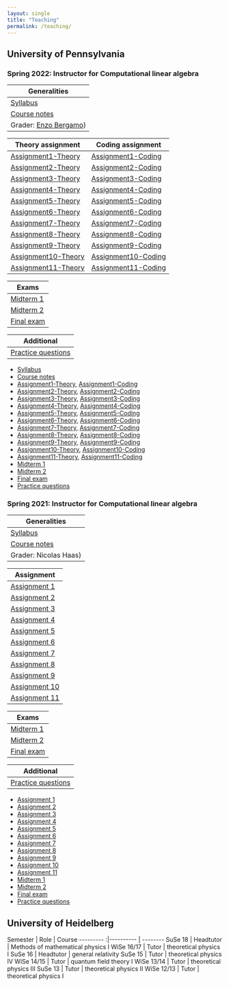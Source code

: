 ```yaml
---
layout: single
title: "Teaching"
permalink: /teaching/
---
```


<!--{% include toc title = "Teaching at the"%}-->

## University of Pennsylvania

### Spring 2022: Instructor for Computational linear algebra

| Generalities |
| --------- |
| [Syllabus](/2022/Syllabus.pdf) |
| [Course notes](/2022/ComputationalLinearAlgebra-2022.pdf) |
| Grader: [Enzo Bergamo](https://www.enzobergamo.com/)) |

| Theory assignment | Coding assignment |
| --------- | --------- |
| [Assignment1-Theory](/2022/Assignment1-Theory.pdf) | [Assignment1-Coding](/2022/Assignment1-Coding.pdf) |
| [Assignment2-Theory](/2022/Assignment2-Theory.pdf) | [Assignment2-Coding](/2022/Assignment2-Coding.pdf) |
| [Assignment3-Theory](/2022/Assignment3-Theory.pdf) | [Assignment3-Coding](/2022/Assignment3-Coding.pdf) |
| [Assignment4-Theory](/2022/Assignment4-Theory.pdf) | [Assignment4-Coding](/2022/Assignment4-Coding.pdf) |
| [Assignment5-Theory](/2022/Assignment5-Theory.pdf) | [Assignment5-Coding](/2022/Assignment5-Coding.pdf) |
| [Assignment6-Theory](/2022/Assignment6-Theory.pdf) | [Assignment6-Coding](/2022/Assignment6-Coding.pdf) |
| [Assignment7-Theory](/2022/Assignment7-Theory.pdf) | [Assignment7-Coding](/2022/Assignment7-Coding.pdf) |
| [Assignment8-Theory](/2022/Assignment8-Theory.pdf) | [Assignment8-Coding](/2022/Assignment8-Coding.pdf) |
| [Assignment9-Theory](/2022/Assignment9-Theory.pdf) | [Assignment9-Coding](/2022/Assignment9-Coding.pdf) |
| [Assignment10-Theory](/2022/Assignment10-Theory.pdf) | [Assignment10-Coding](/2022/Assignment10-Coding.pdf) |
| [Assignment11-Theory](/2022/Assignment11-Theory.pdf) | [Assignment11-Coding](/2022/Assignment11-Coding.pdf) |

| Exams |
| --------- |
| [Midterm 1](/2022/Midterm1.pdf) |
| [Midterm 2](/2022/Midterm2.pdf) |
| [Final exam](/2022/FinalExam.pdf) |

| Additional |
| --------- |
| [Practice questions](/2022/Practice.pdf) |

* [Syllabus](/2022/Syllabus.pdf)
* [Course notes](/2022/ComputationalLinearAlgebra-2022.pdf)
* [Assignment1-Theory](/2022/Assignment1-Theory.pdf), [Assignment1-Coding](/2022/Assignment1-Coding.pdf)
* [Assignment2-Theory](/2022/Assignment2-Theory.pdf), [Assignment2-Coding](/2022/Assignment2-Coding.pdf)
* [Assignment3-Theory](/2022/Assignment3-Theory.pdf), [Assignment3-Coding](/2022/Assignment3-Coding.pdf)
* [Assignment4-Theory](/2022/Assignment4-Theory.pdf), [Assignment4-Coding](/2022/Assignment4-Coding.pdf)
* [Assignment5-Theory](/2022/Assignment5-Theory.pdf), [Assignment5-Coding](/2022/Assignment5-Coding.pdf)
* [Assignment6-Theory](/2022/Assignment6-Theory.pdf), [Assignment6-Coding](/2022/Assignment6-Coding.pdf)
* [Assignment7-Theory](/2022/Assignment7-Theory.pdf), [Assignment7-Coding](/2022/Assignment7-Coding.pdf)
* [Assignment8-Theory](/2022/Assignment8-Theory.pdf), [Assignment8-Coding](/2022/Assignment8-Coding.pdf)
* [Assignment9-Theory](/2022/Assignment9-Theory.pdf), [Assignment9-Coding](/2022/Assignment9-Coding.pdf)
* [Assignment10-Theory](/2022/Assignment10-Theory.pdf), [Assignment10-Coding](/2022/Assignment10-Coding.pdf)
* [Assignment11-Theory](/2022/Assignment11-Theory.pdf), [Assignment11-Coding](/2022/Assignment11-Coding.pdf)
* [Midterm 1](/2022/Midterm1.pdf)
* [Midterm 2](/2022/Midterm2.pdf)
* [Final exam](/2022/FinalExam.pdf)
* [Practice questions](/2022/Practice.pdf)

### Spring 2021: Instructor for Computational linear algebra

| Generalities |
| --------- |
| [Syllabus](/2021/Syllabus.pdf) |
| [Course notes](/2021/ComputationalLinearAlgebra-2021.pdf) |
| Grader: Nicolas Haas) |

| Assignment |
| --------- |
| [Assignment 1](/2021/Assignment1.pdf) |
| [Assignment 2](/2021/Assignment2.pdf) |
| [Assignment 3](/2021/Assignment3.pdf) |
| [Assignment 4](/2021/Assignment4.pdf) |
| [Assignment 5](/2021/Assignment5.pdf) |
| [Assignment 6](/2021/Assignment6.pdf) |
| [Assignment 7](/2021/Assignment7.pdf) |
| [Assignment 8](/2021/Assignment8.pdf) |
| [Assignment 9](/2021/Assignment9.pdf) |
| [Assignment 10](/2021/Assignment10.pdf) |
| [Assignment 11](/2021/Assignment11.pdf) |

| Exams |
| --------- |
| [Midterm 1](/2021/Midterm1.pdf) |
| [Midterm 2](/2021/Midterm2.pdf) |
| [Final exam](/2021/FinalExam.pdf) |

| Additional |
| --------- |
| [Practice questions](/2021/PracticeAndSchedule.pdf) |

* [Assignment 1](/2021/Assignment1.pdf)
* [Assignment 2](/2021/Assignment2.pdf)
* [Assignment 3](/2021/Assignment3.pdf)
* [Assignment 4](/2021/Assignment4.pdf)
* [Assignment 5](/2021/Assignment5.pdf)
* [Assignment 6](/2021/Assignment6.pdf)
* [Assignment 7](/2021/Assignment7.pdf)
* [Assignment 8](/2021/Assignment8.pdf)
* [Assignment 9](/2021/Assignment9.pdf)
* [Assignment 10](/2021/Assignment10.pdf)
* [Assignment 11](/2021/Assignment11.pdf)
* [Midterm 1](/2021/Midterm1.pdf)
* [Midterm 2](/2021/Midterm2.pdf)
* [Final exam](/2021/FinalExam.pdf)
* [Practice questions](/2021/PracticeAndSchedule.pdf)


## University of Heidelberg

 Semester | Role | Course
---------    :|---------- | --------
   SuSe 18    | Headtutor | Methods of mathematical physics I
   WiSe 16/17 | Tutor     | theoretical physics I
   SuSe 16    | Headtutor | general relativity
   SuSe 15    | Tutor     | theoretical physics IV
   WiSe 14/15 | Tutor     | quantum field theory I
   WiSe 13/14 | Tutor     | theoretical physics III
   SuSe 13    | Tutor     | theoretical physics II
   WiSe 12/13 | Tutor     | theoretical physics I
 
